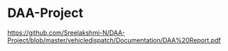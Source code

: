 # DAA-Project

https://github.com/Sreelakshmi-N/DAA-Project/blob/master/vehicledispatch/Documentation/DAA%20Report.pdf

